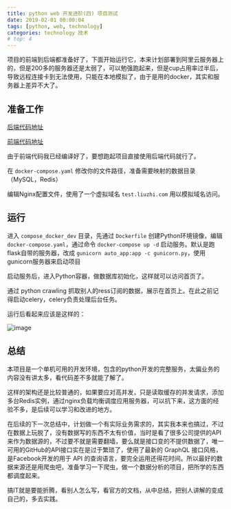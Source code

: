 ```yaml
---
title: python web 开发进阶(四) 项目测试
date: 2019-02-01 00:00:04
tags: [python, web, technology]
categories: technology 技术
# top: 4
---
```


项目的前端到后端都准备好了，下面开始运行它，本来计划部署到阿里云服务器上的，但是200多的服务器还是太弱了，可以勉强跑起来，但是cup占用率过半后，导致远程连接卡到无法使用，只能在本地模拟了，由于是用的docker，其实和服务器上差异不大了。

<!-- more -->

## 准备工作

[后端代码地址](https://github.com/VanLiuZhi/flask_starlight.git)

[前端代码地址](https://github.com/VanLiuZhi/element_UI_Web.git)

由于前端代码我已经编译好了，要想跑起项目直接使用后端代码就行了。

在 `docker-compose.yaml` 修改你的文件路径，准备需要映射的数据目录（MySQL，Redis）

编辑Nginx配置文件，使用了一个虚拟域名 `test.liuzhi.com` 用以模拟域名访问。

## 运行

进入 `compose_docker_dev` 目录，先通过 `Dockerfile` 创建Python环境镜像，编辑 `docker-compose.yaml`，通过命令 `docker-compose up -d` 启动服务。默认是跑flask自带的服务器，改成 `gunicorn auto_app:app -c gunicorn.py`，使用gunicorn服务器来启动项目

启动服务后，进入Python容器，做数据库初始化，这样就可以访问首页了。

通过 python crawling 抓取别人的ress订阅的数据，展示在首页上。在此之前记得启动celery，celery负责处理后台任务。

运行后看起来应该是这样的：

![image](/images/Blog/python-advanced-04/2019-02-12-22.14.27.png)

## 总结

本项目是一个单机可用的开发环境，包含的python开发的完整服务，太偏业务的内容没有讲太多，看代码差不多就能了解了。

这样的架构还是比较普通的，如果要应对高并发，只是读取缓存的并发请求，添加多台Redis实例，通过nginx负载均衡调度应用服务器，可以抗下来，这方面的经验不多，是后续可以学习和改进的地方。

在后续的下一次总结中，计划做一个有实际业务需求的，其实我本来也搞过，不过在数据上玩脱了，没有数据写的东西不太有价值，当时是看了很多公司提供的API来作为数据源的，不过要不就是需要翻墙，要么就是接口变的不提供数据了，唯一可用的GitHub的API接口实在是过于繁琐了，使用了最新的 GraphQL 接口风格，是Facebook开发的用于 API 的查询语言，要完全运用还得花时间。所以最好的数据来源还是用爬虫吧，准备学习一下爬虫，做一个数据分析的项目，把所学的东西都调度起来。

搞IT就是要能折腾，看别人怎么写，看官方的文档，从中总结，把别人讲解的变成自己的，多去实践。